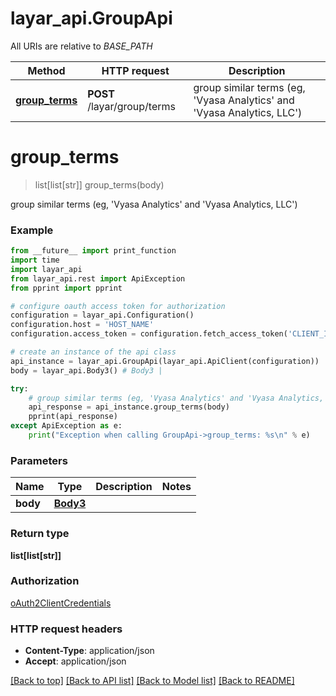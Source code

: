 # layar_api.GroupApi

All URIs are relative to *BASE_PATH*

Method | HTTP request | Description
------------- | ------------- | -------------
[**group_terms**](GroupApi.md#group_terms) | **POST** /layar/group/terms | group similar terms (eg, &#x27;Vyasa Analytics&#x27; and &#x27;Vyasa Analytics, LLC&#x27;)

# **group_terms**
> list[list[str]] group_terms(body)

group similar terms (eg, 'Vyasa Analytics' and 'Vyasa Analytics, LLC')

### Example
```python
from __future__ import print_function
import time
import layar_api
from layar_api.rest import ApiException
from pprint import pprint

# configure oauth access token for authorization
configuration = layar_api.Configuration()
configuration.host = 'HOST_NAME'
configuration.access_token = configuration.fetch_access_token('CLIENT_ID', 'CLIENT_SECRET')

# create an instance of the api class
api_instance = layar_api.GroupApi(layar_api.ApiClient(configuration))
body = layar_api.Body3() # Body3 | 

try:
    # group similar terms (eg, 'Vyasa Analytics' and 'Vyasa Analytics, LLC')
    api_response = api_instance.group_terms(body)
    pprint(api_response)
except ApiException as e:
    print("Exception when calling GroupApi->group_terms: %s\n" % e)
```

### Parameters

Name | Type | Description  | Notes
------------- | ------------- | ------------- | -------------
 **body** | [**Body3**](Body3.md)|  | 

### Return type

**list[list[str]]**

### Authorization

[oAuth2ClientCredentials](../README.md#oAuth2ClientCredentials)

### HTTP request headers

 - **Content-Type**: application/json
 - **Accept**: application/json

[[Back to top]](#) [[Back to API list]](../README.md#documentation-for-api-endpoints) [[Back to Model list]](../README.md#documentation-for-models) [[Back to README]](../README.md)

